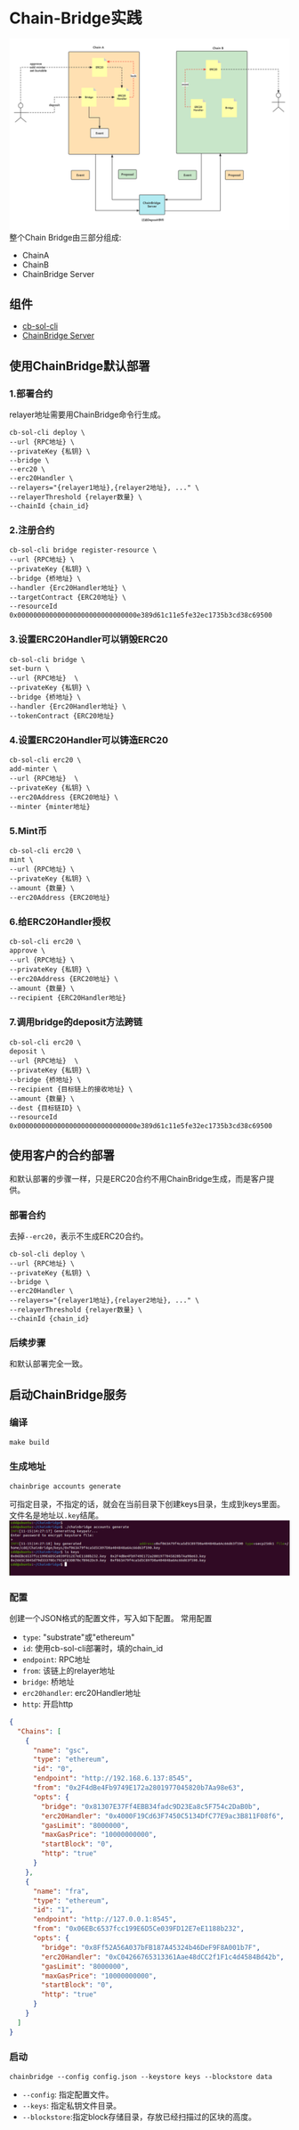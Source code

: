 # Chain-Bridge实践
![avatar](./docs/images/chainbridge.png)
整个Chain Bridge由三部分组成:
* ChainA
* ChainB
* ChainBridge Server

## 组件
* [cb-sol-cli](https://github.com/ChainSafe/chainbridge-deploy)
* [ChainBridge Server](https://github.com/ChainSafe/ChainBridge.git)

## 使用ChainBridge默认部署
### 1.部署合约
relayer地址需要用ChainBridge命令行生成。
```
cb-sol-cli deploy \
--url {RPC地址} \
--privateKey {私钥} \
--bridge \
--erc20 \
--erc20Handler \
--relayers="{relayer1地址},{relayer2地址}, ..." \
--relayerThreshold {relayer数量} \
--chainId {chain_id}
```
### 2.注册合约
```
cb-sol-cli bridge register-resource \
--url {RPC地址} \
--privateKey {私钥} \
--bridge {桥地址} \
--handler {Erc20Handler地址} \
--targetContract {ERC20地址} \
--resourceId 0x000000000000000000000000000000e389d61c11e5fe32ec1735b3cd38c69500
```
### 3.设置ERC20Handler可以销毁ERC20
```
cb-sol-cli bridge \
set-burn \
--url {RPC地址}  \
--privateKey {私钥} \
--bridge {桥地址} \
--handler {Erc20Handler地址} \
--tokenContract {ERC20地址}
```
### 4.设置ERC20Handler可以铸造ERC20
```
cb-sol-cli erc20 \
add-minter \
--url {RPC地址}  \
--privateKey {私钥} \
--erc20Address {ERC20地址} \
--minter {minter地址}
```
### 5.Mint币
```
cb-sol-cli erc20 \
mint \
--url {RPC地址} \
--privateKey {私钥} \
--amount {数量} \
--erc20Address {ERC20地址}
```
### 6.给ERC20Handler授权
```
cb-sol-cli erc20 \
approve \
--url {RPC地址} \
--privateKey {私钥} \
--erc20Address {ERC20地址} \
--amount {数量} \
--recipient {ERC20Handler地址} 
```
### 7.调用bridge的deposit方法跨链
```
cb-sol-cli erc20 \
deposit \
--url {RPC地址}  \
--privateKey {私钥} \
--bridge {桥地址} \
--recipient {目标链上的接收地址} \
--amount {数量} \
--dest {目标链ID} \
--resourceId 0x000000000000000000000000000000e389d61c11e5fe32ec1735b3cd38c69500
```

## 使用客户的合约部署
和默认部署的步骤一样，只是ERC20合约不用ChainBridge生成，而是客户提供。
### 部署合约
去掉`--erc20`，表示不生成ERC20合约。
```
cb-sol-cli deploy \
--url {RPC地址} \
--privateKey {私钥} \
--bridge \
--erc20Handler \
--relayers="{relayer1地址},{relayer2地址}, ..." \
--relayerThreshold {relayer数量} \
--chainId {chain_id}
```
### 后续步骤
和默认部署完全一致。

## 启动ChainBridge服务
### 编译
```
make build
```
### 生成地址
```
chainbrige accounts generate
```
可指定目录，不指定的话，就会在当前目录下创建keys目录，生成到keys里面。文件名是地址以`.key`结尾。
![avatar](./docs/images/gen_key.png)
### 配置
创建一个JSON格式的配置文件，写入如下配置。
常用配置
* `type`: "substrate"或"ethereum"
* `id`: 使用cb-sol-cli部署时，填的chain_id
* `endpoint`: RPC地址
* `from`: 该链上的relayer地址
* `bridge`: 桥地址
* `erc20handler`: erc20Handler地址
* `http`: 开启http
```json
{
  "Chains": [
    {
      "name": "gsc",
      "type": "ethereum",
      "id": "0",
      "endpoint": "http://192.168.6.137:8545",
      "from": "0x2F4dBe4Fb9749E172a2801977045820b7Aa98e63",
      "opts": {
        "bridge": "0x81307E37Ff4EBB34fadc9D23Ea8c5F754c2DaB0b",
        "erc20Handler": "0x4000F19Cd63F7450C5134DfC77E9ac3B811F08f6",
        "gasLimit": "8000000",
        "maxGasPrice": "10000000000",
        "startBlock": "0",
        "http": "true"
      }
    },
    {
      "name": "fra",
      "type": "ethereum",
      "id": "1",
      "endpoint": "http://127.0.0.1:8545",
      "from": "0x06EBc6537fcc199E6D5Ce039FD12E7eE1188b232",
      "opts": {
        "bridge": "0x8Ff52A56A037bFB187A45324b46DeF9F8A001b7F",
        "erc20Handler": "0xC04266765313361Aae48dCC2f1F1c4d4584Bd42b",
        "gasLimit": "8000000",
        "maxGasPrice": "10000000000",
        "startBlock": "0",
        "http": "true"
      }
    }
  ]
}
```
### 启动
```
chainbridge --config config.json --keystore keys --blockstore data
```
* `--config`: 指定配置文件。
* `--keys`: 指定私钥文件目录。
* `--blockstore`:指定block存储目录，存放已经扫描过的区块的高度。
